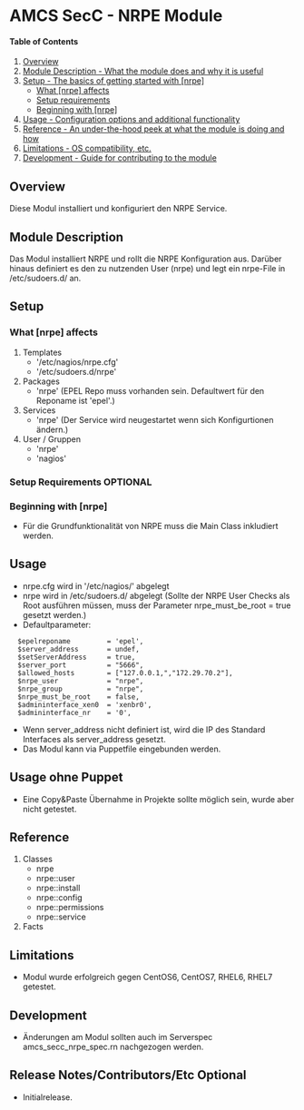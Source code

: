 # AMCS SecC - NRPE Module

#### Table of Contents

1. [Overview](#overview)
2. [Module Description - What the module does and why it is useful](#module-description)
3. [Setup - The basics of getting started with [nrpe]](#setup)
    * [What [nrpe] affects](#what-[nrpe]-affects)
    * [Setup requirements](#setup-requirements)
    * [Beginning with [nrpe]](#beginning-with-[nrpe])
4. [Usage - Configuration options and additional functionality](#usage)
5. [Reference - An under-the-hood peek at what the module is doing and how](#reference)
5. [Limitations - OS compatibility, etc.](#limitations)
6. [Development - Guide for contributing to the module](#development)

## Overview

Diese Modul installiert und konfiguriert den NRPE Service. 

## Module Description

Das Modul installiert NRPE und rollt die NRPE Konfiguration aus. Darüber hinaus definiert es den zu nutzenden User (nrpe) und legt ein nrpe-File in /etc/sudoers.d/ an.

## Setup

### What [nrpe] affects

1. Templates
    * '/etc/nagios/nrpe.cfg'
    * '/etc/sudoers.d/nrpe'
1. Packages
    * 'nrpe' (EPEL Repo muss vorhanden sein. Defaultwert für den Reponame ist 'epel'.)
1. Services
    * 'nrpe' (Der Service wird neugestartet wenn sich Konfigurtionen ändern.)
1. User / Gruppen
    * 'nrpe'
    * 'nagios' 

### Setup Requirements **OPTIONAL**


### Beginning with [nrpe]

* Für die Grundfunktionalität von NRPE muss die Main Class inkludiert werden.

## Usage

* nrpe.cfg wird in '/etc/nagios/' abgelegt
* nrpe wird in /etc/sudoers.d/ abgelegt (Sollte der NRPE User Checks als Root ausführen müssen, muss der Parameter nrpe_must_be_root = true gesetzt werden.)
* Defaultparameter:
```
  $epelreponame         = 'epel',
  $server_address       = undef,
  $setServerAddress     = true,
  $server_port          = "5666",
  $allowed_hosts        = ["127.0.0.1,","172.29.70.2"],
  $nrpe_user            = "nrpe",
  $nrpe_group           = "nrpe",
  $nrpe_must_be_root    = false,
  $admininterface_xen0  = 'xenbr0',
  $admininterface_nr    = '0', 
```
* Wenn server_address nicht definiert ist, wird die IP des Standard Interfaces als server_address gesetzt.
* Das Modul kann via Puppetfile eingebunden werden.

## Usage ohne Puppet

* Eine Copy&Paste Übernahme in Projekte sollte möglich sein, wurde aber nicht getestet.

## Reference

1. Classes
    * nrpe
    * nrpe::user
    * nrpe::install
    * nrpe::config
    * nrpe::permissions
    * nrpe::service
1. Facts

## Limitations

* Modul wurde erfolgreich gegen CentOS6, CentOS7, RHEL6, RHEL7 getestet.

## Development

* Änderungen am Modul sollten auch im Serverspec amcs_secc_nrpe_spec.rn nachgezogen werden.

## Release Notes/Contributors/Etc **Optional**

* Initialrelease.
